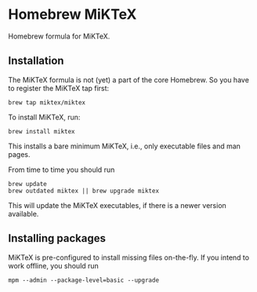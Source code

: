# Homebrew MiKTeX

Homebrew formula for MiKTeX.

## Installation

The MiKTeX formula is not (yet) a part of the core Homebrew.  So you
have to register the MiKTeX tap first:

    brew tap miktex/miktex

To install MiKTeX, run:

    brew install miktex

This installs a bare minimum MiKTeX, i.e., only executable files and
man pages.

From time to time you should run

    brew update
    brew outdated miktex || brew upgrade miktex

This will update the MiKTeX executables, if there is a newer version
available.

## Installing packages

MiKTeX is pre-configured to install missing files on-the-fly.  If you intend to work offline, you should run

    mpm --admin --package-level=basic --upgrade
